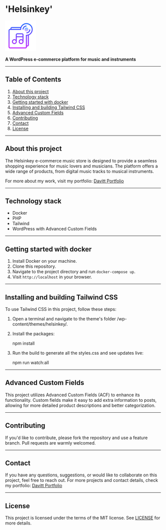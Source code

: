# 'Helsinkey'

<img src="./logo.png" alt="Project Logo" width="100" height="100">

**A WordPress e-commerce platform for music and instruments**

---

## Table of Contents

1. [About this project](#about-this-project)
2. [Technology stack](#technology-stack)
3. [Getting started with docker](#getting-started-with-docker)
4. [Installing and building Tailwind CSS](#installing-and-building-tailwind-css)
5. [Advanced Custom Fields](#advanced-custom-fields)
6. [Contributing](#contributing)
7. [Contact](#contact)
8. [License](#license)

---

## About this project

The Helsinkey e-commerce music store is designed to provide a seamless shopping experience for music lovers and musicians. The platform offers a wide range of products, from digital music tracks to musical instruments.

For more about my work, visit my portfolio: [Davitt Portfolio](https://davittportfolio.com/)

---

## Technology stack

- Docker
- PHP
- Tailwind
- WordPress with Advanced Custom Fields

---

## Getting started with docker

1. Install Docker on your machine.
2. Clone this repository.
3. Navigate to the project directory and run `docker-compose up`.
4. Visit `http://localhost` in your browser.

---

## Installing and building Tailwind CSS

To use Tailwind CSS in this project, follow these steps:

1. Open a terminal and navigate to the theme's folder /wp-content/themes/helsinkey/.

2. Install the packages:

   npm install

3. Run the build to generate all the styles.css and see updates live:

   npm run watch:all

---

## Advanced Custom Fields

This project utilizes Advanced Custom Fields (ACF) to enhance its functionality. Custom fields make it easy to add extra information to posts, allowing for more detailed product descriptions and better categorization.

---

## Contributing

If you'd like to contribute, please fork the repository and use a feature branch. Pull requests are warmly welcomed.

---

## Contact

If you have any questions, suggestions, or would like to collaborate on this project, feel free to reach out. For more projects and contact details, check my portfolio: [Davitt Portfolio](https://davittportfolio.com/)

---

## License

This project is licensed under the terms of the MIT license. See [LICENSE](LICENSE) for more details.
